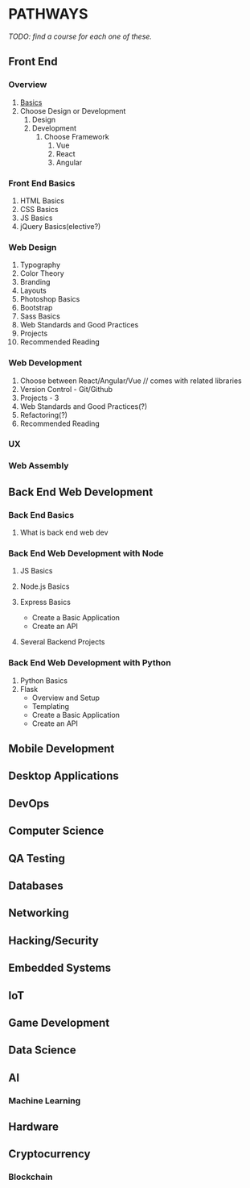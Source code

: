 # PATHWAYS

*TODO: find a course for each one of these.*

## Front End

### Overview

1. [Basics](#front-end-basics)
1. Choose Design or Development
   1. Design
   1. Development
      1. Choose Framework
         1. Vue
         1. React
         1. Angular
         
### Front End Basics

1. HTML Basics
1. CSS Basics
1. JS Basics
1. jQuery Basics(elective?)

### Web Design

1. Typography
1. Color Theory
1. Branding
1. Layouts
1. Photoshop Basics
1. Bootstrap
1. Sass Basics
1. Web Standards and Good Practices
1. Projects
1. Recommended Reading

### Web Development

1. Choose between React/Angular/Vue // comes with related libraries
1. Version Control - Git/Github
1. Projects - 3
1. Web Standards and Good Practices(?)
1. Refactoring(?)
1. Recommended Reading

### UX

### Web Assembly

## Back End Web Development

### Back End Basics

1. What is back end web dev

### Back End Web Development with Node

1. JS Basics
1. Node.js Basics
1. Express Basics
    * Create a Basic Application
    * Create an API
  
1. Several Backend Projects

### Back End Web Development with Python

1. Python Basics
1. Flask
    * Overview and Setup
    * Templating
    * Create a Basic Application
    * Create an API

## Mobile Development

## Desktop Applications

## DevOps

## Computer Science

## QA Testing

## Databases

## Networking

## Hacking/Security

## Embedded Systems

## IoT

## Game Development

## Data Science

## AI

### Machine Learning

## Hardware

## Cryptocurrency

### Blockchain
